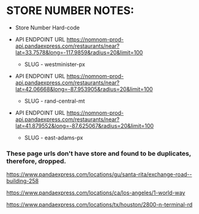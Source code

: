 # STORE NUMBER NOTES:

- Store Number Hard-code
- API ENDPOINT URL https://nomnom-prod-api.pandaexpress.com/restaurants/near?lat=33.7578&long=-117.9859&radius=20&limit=100
	+ SLUG - westminister-px

 - API ENDPOINT URL https://nomnom-prod-api.pandaexpress.com/restaurants/near?lat=42.06668&long=-87.953905&radius=20&limit=100
 	+ SLUG - rand-central-mt

- API ENDPOINT URL https://nomnom-prod-api.pandaexpress.com/restaurants/near?lat=41.879552&long=-87.625067&radius=20&limit=100
	+ SLUG - east-adams-px


### These page urls don't have store and found to be duplicates, therefore, dropped.

https://www.pandaexpress.com/locations/gu/santa-rita/exchange-road--building-258

https://www.pandaexpress.com/locations/ca/los-angeles/1-world-way

https://www.pandaexpress.com/locations/tx/houston/2800-n-terminal-rd